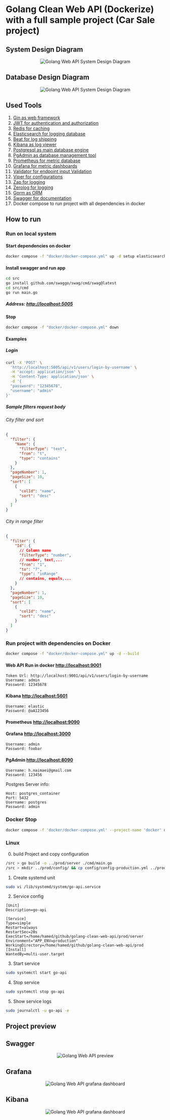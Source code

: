 # Golang Clean Web API (Dockerize) with a full sample project (Car Sale project)

## System Design Diagram

<p align="center"><img src='/docs/files/system_diagram.png' alt='Golang Web API System Design Diagram' /></p>

## Database Design Diagram

<p align="center"><img src='/docs/files/db_diagram.png' alt='Golang Web API System Design Diagram' /></p>

## Used Tools

1. [Gin as web framework](https://github.com/gin-gonic/gin)
2. [JWT for authentication and authorization](https://github.com/golang-jwt/jwt)
3. [Redis for caching](https://github.com/redis/redis)
4. [Elasticsearch for logging database](https://github.com/elastic/elasticsearch)
5. [Beat for log shipping](https://github.com/elastic/beats)
6. [Kibana as log viewer](https://github.com/elastic/kibana)
7. [Postgresql as main database engine](https://github.com/postgres/postgres)
8. [PgAdmin as database management tool](https://github.com/pgadmin-org/pgadmin4)
9. [Prometheus for metric database](https://github.com/prometheus/prometheus)
10. [Grafana for metric dashboards](https://github.com/grafana/grafana)
11. [Validator for endpoint input Validation](https://github.com/go-playground/validator)
12. [Viper for configurations](https://github.com/spf13/viper)
13. [Zap for logging](https://github.com/uber-go/zap)
14. [Zerolog for logging](https://github.com/rs/zerolog)
15. [Gorm as ORM](https://github.com/go-gorm/gorm)
16. [Swagger for documentation](https://github.com/swaggo/swag)
17. Docker compose to run project with all dependencies in docker

## How to run

### Run on local system

#### Start dependencies on docker
```bash 
docker compose -f "docker/docker-compose.yml" up -d setup elasticsearch kibana filebeat postgres pgadmin redis prometheus node-exporter alertmanager grafana
```

#### Install swagger and run app
```bash
cd src
go install github.com/swaggo/swag/cmd/swag@latest
cd src/cmd
go run main.go
```

##### Address: [http://localhost:5005](http://localhost:5005)

#### Stop
```bash
docker compose -f "docker/docker-compose.yml" down
```

#### Examples

##### Login
```bash
curl -X 'POST' \
  'http://localhost:5005/api/v1/users/login-by-username' \
  -H 'accept: application/json' \
  -H 'Content-Type: application/json' \
  -d '{
  "password": "12345678",
  "username": "admin"
}'
```

##### Sample filters request body

###### City filter and sort

```json
{
  "filter": {
    "Name": {
      "filterType": "text",
      "from": "t", 
      "type": "contains"
    } 
  },
  "pageNumber": 1,
  "pageSize": 10,
  "sort": [
    {
      "colId": "name",
      "sort": "desc"
    }
  ]
}
```


###### City in range filter 

```json
{
  "filter": {
    "Id": {
      // Column name
      "filterType": "number",
      // number, text,...
      "from": "1",
      "to": "7",
      "type": "inRange"
      // contains, equals,...
    }
  },
  "pageNumber": 1,
  "pageSize": 10,
  "sort": [
    {
      "colId": "name",
      "sort": "desc"
    }
  ]
}
```

### Run project with dependencies on Docker

```bash
docker compose -f "docker/docker-compose.yml" up -d --build
```

#### Web API  Run in docker  [http://localhost:9001](http://localhost:9001)

```
Token Url: http://localhost:9001/api/v1/users/login-by-username
Username: admin
Password: 12345678
```

#### Kibana  [http://localhost:5601](http://localhost:5601)

```
Username: elastic
Password: @aA123456
```

#### Prometheus  [http://localhost:9090](http://localhost:9090)

#### Grafana  [http://localhost:3000](http://localhost:3000)

```
Username: admin
Password: foobar
```

#### PgAdmin  [http://localhost:8090](http://localhost:8090)

```
Username: h.naimaei@gmail.com
Password: 123456
```

Postgres Server info:

```
Host: postgres_container
Port: 5432
Username: postgres
Password: admin
```

### Docker Stop

```bash
docker compose -f 'docker/docker-compose.yml' --project-name 'docker' down
```

### Linux

0. build Project and copy configuration

```bash
/src > go build -o ../prod/server ./cmd/main.go
/src > mkdir ../prod/config/ && cp config/config-production.yml ../prod/config/config-production.yml
```

1. Create systemd unit

```bash
sudo vi /lib/systemd/system/go-api.service
```

2. Service config

```
[Unit]
Description=go-api

[Service]
Type=simple
Restart=always
RestartSec=20s
ExecStart=/home/hamed/github/golang-clean-web-api/prod/server
Environment="APP_ENV=production"
WorkingDirectory=/home/hamed/github/golang-clean-web-api/prod
[Install]
WantedBy=multi-user.target
```

3. Start service

```bash
sudo systemctl start go-api
```

4. Stop service

```bash
sudo systemctl stop go-api
```

5. Show service logs

```bash
sudo journalctl -u go-api -e
```

## Project preview

## Swagger

<p align="center"><img src='/docs/files/swagger.png' alt='Golang Web API preview' /></p>

## Grafana

<p align="center"><img src='/docs/files/grafana.png' alt='Golang Web API grafana dashboard' /></p>

## Kibana

<p align="center"><img src='/docs/files/kibana.png' alt='Golang Web API grafana dashboard' /></p>
